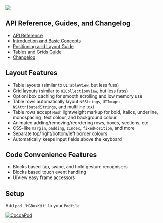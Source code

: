 ![](https://api.travis-ci.org/Ben-G/MGBoxKit.svg)

## API Reference, Guides, and Changelog

- [API Reference](http://cocoadocs.org/docsets/MGBoxKit)
- [Introduction and Basic 
  Concepts](https://github.com/sobri909/MGBoxKit/wiki/Introduction-and-Basic-Concepts)
- [Positioning and Layout 
  Guide](https://github.com/sobri909/MGBoxKit/wiki/Positioning-and-Layout-Guide)
- [Tables and Grids 
  Guide](https://github.com/sobri909/MGBoxKit/wiki/Tables-and-Grids-Guide)
- [Changelog](https://github.com/sobri909/MGBoxKit/blob/master/CHANGELOG.markdown)

## Layout Features

- Table layouts (similar to `UITableView`, but less fuss)
- Grid layouts (similar to `UICollectionView`, but less fuss)
- Optionl box caching for smooth scrolling and low memory use
- Table rows automatically layout `NSStrings`, `UIImages`, 
  `NSAttributedStrings`, and multiline text
- Table rows accept `Mush` lightweight markup for bold, italics, underline, 
  monospacing, text colour, and background colour.
- Animated adding/removing/reordering rows, boxes, sections, etc
- CSS-like `margin`, `padding`, `zIndex`, `fixedPosition`, and more
- Separate top/right/bottom/left border colours
- Automatically keeps input fields above the keyboard  

## Code Convenience Features

- Blocks based tap, swipe, and hold gesture recognisers
- Blocks based touch event handling
- UIView easy frame accessors

## Setup

Add `pod 'MGBoxKit'` to your `Podfile`

[![CocoaPod](http://cocoapod-badges.herokuapp.com/v/MGBoxKit/badge.png)](http://cocoadocs.org/docsets/MGBoxKit)
